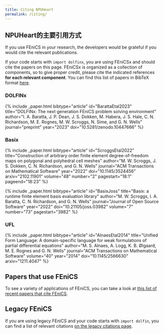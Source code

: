 ```yaml
---
title: Citing NPUHeart
permalink: /citing/
---
```

## NPUHeart的主要引用方式
If you use FEniCS in your research, the developers would be grateful if you would cite the
relevant publications.

If your code starts with `import dolfinx`, you are using FEniCSx and should cite the papers on this page.
FEniCSx is organized as a collection of components, so to give proper
credit, please cite the indicated references **for each relevant
component**. You can find this list of papers in BibTeX format [here](/assets/citations.bib).

### DOLFINx

{% include _paper.html
  bibtype="article"
  id="BarattaEtal2023"
  title="DOLFINx: The next generation FEniCS problem solving environment"
  author="I. A. Baratta, J. P. Dean, J. S. Dokken, M. Habera, J. S. Hale, C. N. Richardson, M. E. Rognes, M. W. Scroggs, N. Sime, and G. N. Wells"
  journal="preprint"
  year="2023"
  doi="10.5281/zenodo.10447666"
%}

### Basix

{% include _paper.html
  bibtype="article"
  id="ScroggsEtal2022"
  title="Construction of arbitrary order finite element degree-of-freedom maps on polygonal and polyhedral cell meshes"
  author="M. W. Scroggs, J. S. Dokken, C. N. Richardson, and G. N. Wells"
  journal="ACM Transactions on Mathematical Software"
  year="2022"
  doi="10.1145/3524456"
  arxiv="2102.11901"
  volume="48"
  number="2"
  pagestart="18:1"
  pageend="18:23"
%}

{% include _paper.html
  bibtype="article"
  id="BasixJoss"
  title="Basix: a runtime finite element basis evaluation library"
  author="M. W. Scroggs, I. A. Baratta, C. N. Richardson, and G. N. Wells"
  journal="Journal of Open Source Software"
  year="2022"
  doi="10.21105/joss.03982"
  volume="7"
  number="73"
  pagestart="3982"
%}

### UFL
{% include _paper.html
  bibtype="article"
  id="AlnaesEtal2014"
  title="Unified Form Language: A domain-specific language for weak formulations of partial differential equations"
  author="M. S. Alnaes, A. Logg, K. B. Ølgaard, M. E. Rognes and G. N. Wells"
  journal="ACM Transactions on Mathematical Software"
  volume="40"
  year="2014"
  doi="10.1145/2566630"
  arxiv="1211.4047"
%}

## Papers that use FEniCS
To see a variety of applications of FEniCS, you can take a look at [this list of recent papers that cite FEniCS](https://scholar.google.com/scholar?hl=en&as_sdt=2005&sciodt=0,5&cites=2599384670914385341,17770978774251756625,11448541870608622893,543273511654441124,14605055523284224439,12866126847560384055,14201058291201976279,3289611746284990832,3651475191867995052,10591416677298451301,6832515800031607486&scipsc=&q=&scisbd=1).


## Legacy FEniCS
If you are using legacy FEniCS and your code starts with `import dolfin`,
you can find a list of relevant citations [on the legacy citations page](legacy.md).
